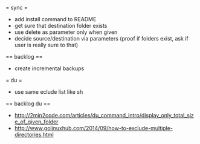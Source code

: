 = sync =
* add install command to README
* get sure that destination folder exists
* use delete as parameter only when given
* decide source/destination via parameters (proof if folders exist, ask if user is really sure to that)

== backlog ==
* create incremental backups

= du =
* use same eclude list like sh

== backlog du ==
* http://2min2code.com/articles/du_command_intro/display_only_total_size_of_given_folder
* http://www.golinuxhub.com/2014/09/how-to-exclude-multiple-directories.html
